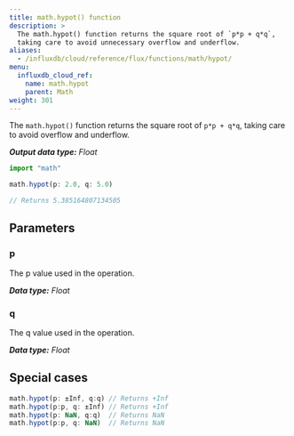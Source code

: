 ```yaml
---
title: math.hypot() function
description: >
  The math.hypot() function returns the square root of `p*p + q*q`,
  taking care to avoid unnecessary overflow and underflow.
aliases:
  - /influxdb/cloud/reference/flux/functions/math/hypot/
menu:
  influxdb_cloud_ref:
    name: math.hypot
    parent: Math
weight: 301
---
```


The `math.hypot()` function returns the square root  of `p*p + q*q`,
taking care to avoid overflow and underflow.

_**Output data type:** Float_

```js
import "math"

math.hypot(p: 2.0, q: 5.0)

// Returns 5.385164807134505
```

## Parameters

### p
The p value used in the operation.

_**Data type:** Float_

### q
The q value used in the operation.

_**Data type:** Float_

## Special cases
```js
math.hypot(p: ±Inf, q:q) // Returns +Inf
math.hypot(p:p, q: ±Inf) // Returns +Inf
math.hypot(p: NaN, q:q)  // Returns NaN
math.hypot(p:p, q: NaN)  // Returns NaN
```
